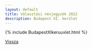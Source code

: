 ```yaml
---
layout: default
title: Választási névjegyzék 2022
description: Budapest XI. kerület
---
```


{% include BudapestXIkeruuxlet.html %}

[Vissza](./)
